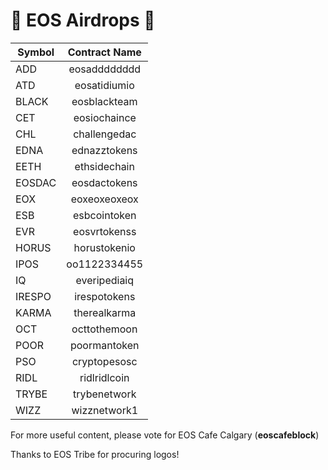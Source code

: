 # 🚀 EOS Airdrops  🚀

| Symbol        | Contract Name |
| ------------- |:-------------:|
| ADD           | eosadddddddd  |
| ATD           | eosatidiumio  |
| BLACK         | eosblackteam  |
| CET           | eosiochaince  |
| CHL           | challengedac  |
| EDNA          | ednazztokens  |
| EETH          | ethsidechain  |
| EOSDAC        | eosdactokens  |
| EOX           | eoxeoxeoxeox  |
| ESB           | esbcointoken  |
| EVR           | eosvrtokenss  |
| HORUS         | horustokenio  |
| IPOS          | oo1122334455  |
| IQ            | everipediaiq  |
| IRESPO        | irespotokens  |
| KARMA         | therealkarma  |
| OCT           | octtothemoon  |
| POOR          | poormantoken  |
| PSO           | cryptopesosc  |
| RIDL          | ridlridlcoin  |
| TRYBE         | trybenetwork  |
| WIZZ          | wizznetwork1  |

For more useful content, please vote for EOS Cafe Calgary (**eoscafeblock**)

Thanks to EOS Tribe for procuring logos!
